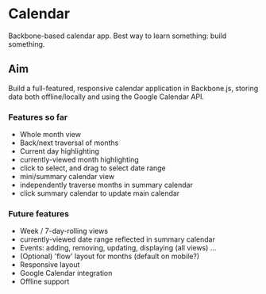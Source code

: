 # Calendar
Backbone-based calendar app. Best way to learn something: build something.

## Aim

Build a full-featured, responsive calendar application in Backbone.js, storing data both offline/locally and using the Google Calendar API.


### Features so far

- Whole month view
- Back/next traversal of months
- Current day highlighting
- currently-viewed month highlighting
- click to select, and drag to select date range
- mini/summary calendar view
- independently traverse months in summary calendar
- click summary calendar to update main calendar

### Future features

- Week / 7-day-rolling views
- currently-viewed date range reflected in summary calendar
- Events: adding, removing, updating, displaying (all views)
...
- (Optional) 'flow' layout for months (default on mobile?)
- Responsive layout
- Google Calendar integration
- Offline support